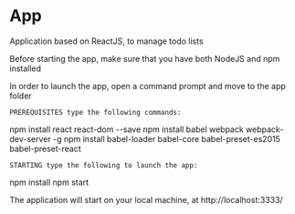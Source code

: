 # App
Application based on ReactJS, to manage todo lists

Before starting the app, make sure that you have both NodeJS and npm installed

In order to launch the app, open a command prompt and move to the app folder
	
	PREREQUISITES type the following commands:

npm install react react-dom --save
npm install babel webpack webpack-dev-server -g
npm install babel-loader babel-core babel-preset-es2015 babel-preset-react

	STARTING type the following to launch the app:

npm install
npm start

The application will start on your local machine, at http://localhost:3333/